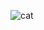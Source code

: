 
![cat](https://user-images.githubusercontent.com/79081800/200179236-b5f40c60-a266-4828-8373-08b1a3b5b3d8.gif)

